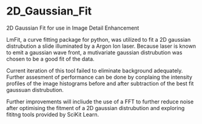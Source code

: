 # 2D_Gaussian_Fit
2D Gaussian Fit for use in Image Detail Enhancement 

LmFit, a curve fitting package for python, was utilized to fit a 2D gaussian distrubution a slide illuminated by a Argon Ion laser.
Because laser is known to emit a gaussian wave front, a mutivariate gaussian distrubution was chosen to be a good fit of the data.

Current iteration of this tool failed to eliminate background adequately. Further assesment of performance can be done by conplaing the intensity profiles of the image histograms before and after subtraction of the best fit gaussuan distrubution.

Further improvements will incliude the use of a FFT to further reduce noise after optimising the fitment of a 2D gaussian distrubution and exploring fititng tools provided by SciKit Learn.
